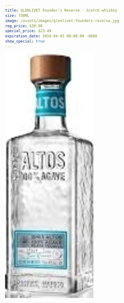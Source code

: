 ```yaml
---
title: GLENLIVET Founder's Reserve - Scotch whiskey
size: 750ML
image: /assets/images/glenlivet-founders-reserve.jpg
reg_price: $39.99
special_price: $23.49
expiration_date: 2018-04-03 00:00:00 -0600
show_special: true
---
```


![](/assets/images/versions/olmeca-2-1---x----288-800x---.jpg)
